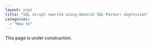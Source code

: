 ```yaml
---
layout: page
title: "SQL script rewrite using General SQL Parser: expression"
categories:
  - "How to"
---
```


This page is under construction.